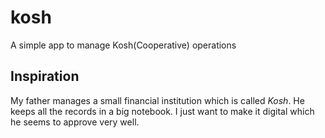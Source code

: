 # kosh
A simple app to manage Kosh(Cooperative) operations

## Inspiration
My father manages a small financial institution which is called *Kosh*. He keeps all the records in a big notebook. I just want to make it digital which he seems to approve very well.
